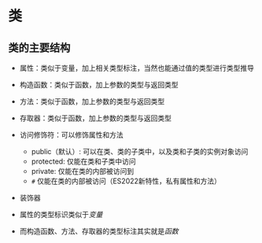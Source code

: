 # 类

## 类的主要结构

+ 属性：类似于变量，加上相关类型标注，当然也能通过值的类型进行类型推导
+ 构造函数：类似于函数，加上参数的类型与返回类型
+ 方法：类似于函数，加上参数的类型与返回类型
+ 存取器：类似于函数，加上参数的类型与返回类型
+ 访问修饰符：可以修饰属性和方法

  + public（默认）: 可以在类、类的子类中，以及类和子类的实例对象访问
  + protected: 仅能在类和子类中访问
  + private: 仅能在类的内部被访问到
  + `#` 仅能在类的内部被访问（ES2022新特性，私有属性和方法）

+ 装饰器

+ 属性的类型标识类似于*变量*
+ 而构造函数、方法、存取器的类型标注其实就是*函数*
